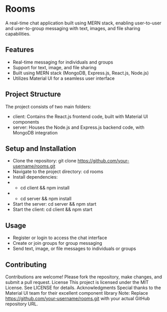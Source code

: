 # Rooms
A real-time chat application built using MERN stack, enabling user-to-user and user-to-group messaging with text, images, and file sharing capabilities.
## Features
- Real-time messaging for individuals and groups
- Support for text, image, and file sharing
- Built using MERN stack (MongoDB, Express.js, React.js, Node.js)
- Utilizes Material UI for a seamless user interface
## Project Structure
The project consists of two main folders:
- client: Contains the React.js frontend code, built with Material UI components
- server: Houses the Node.js and Express.js backend code, with MongoDB integration
## Setup and Installation
- Clone the repository: git clone https://github.com/your-username/rooms.git
- Navigate to the project directory: cd rooms
- Install dependencies:
- - cd client && npm install
- - cd server && npm install
- Start the server: cd server && npm start
- Start the client: cd client && npm start
## Usage
- Register or login to access the chat interface
- Create or join groups for group messaging
- Send text, image, or file messages to individuals or groups
## Contributing
Contributions are welcome! Please fork the repository, make changes, and submit a pull request.
License
This project is licensed under the MIT License. See LICENSE for details.
Acknowledgments
Special thanks to the Material UI team for their excellent component library
Note: Replace https://github.com/your-username/rooms.git with your actual GitHub repository URL.
